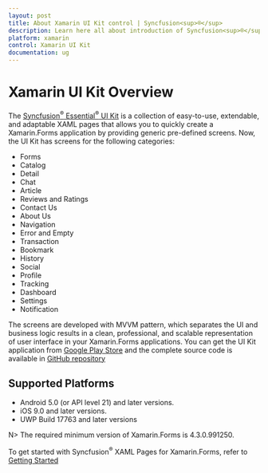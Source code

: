 ```yaml
---
layout: post
title: About Xamarin UI Kit control | Syncfusion<sup>®</sup>
description: Learn here all about introduction of Syncfusion<sup>®</sup> Essential Studio<sup>®</sup> Xamarin UI Kit control, its elements and more.
platform: xamarin
control: Xamarin UI Kit
documentation: ug
---
```


# Xamarin UI Kit Overview

The [Syncfusion<sup>®</sup> Essential<sup>®</sup> UI Kit](https://www.syncfusion.com/essential-xamarin-ui-kit) is a collection of easy-to-use, extendable, and adaptable XAML pages that allows you to quickly create a Xamarin.Forms application by providing generic pre-defined screens. Now, the UI Kit has screens for the following categories:

* Forms
* Catalog
* Detail
* Chat
* Article
* Reviews and Ratings
* Contact Us
* About Us
* Navigation
* Error and Empty
* Transaction
* Bookmark
* History
* Social
* Profile
* Tracking
* Dashboard
* Settings
* Notification

The screens are developed with MVVM pattern, which separates the UI and business logic results in a clean, professional, and scalable representation of user interface in your Xamarin.Forms applications. You can get the UI Kit application from [Google Play Store](https://play.google.com/store/apps/details?id=com.syncfusion.xamarin.uikit) and the complete source code is available in [GitHub repository](https://github.com/syncfusion/essential-ui-kit-for-xamarin.forms)

## Supported Platforms

* Android 5.0 (or API level 21) and later versions.
* iOS 9.0 and later versions.
* UWP Build 17763 and later versions

N> The required minimum version of Xamarin.Forms is 4.3.0.991250.

To get started with Syncfusion<sup>®</sup> XAML Pages for Xamarin.Forms, refer to [Getting Started](https://help.syncfusion.com/xamarin/uikit/gettingstarted)